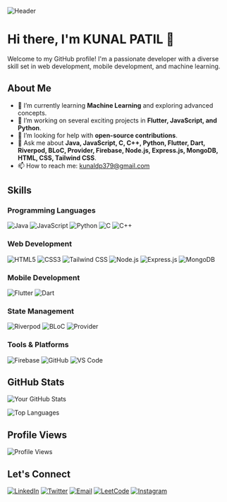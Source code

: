 ![Header](https://your-header-image-url)

# Hi there, I'm KUNAL PATIL 👋

Welcome to my GitHub profile! I'm a passionate developer with a diverse skill set in web development, mobile development, and machine learning.

## About Me

- 🌱 I’m currently learning **Machine Learning** and exploring advanced concepts.
- 🔭 I’m working on several exciting projects in **Flutter, JavaScript, and Python**.
- 🤔 I’m looking for help with **open-source contributions**.
- 💬 Ask me about **Java, JavaScript, C, C++, Python, Flutter, Dart, Riverpod, BLoC, Provider, Firebase, Node.js, Express.js, MongoDB, HTML, CSS, Tailwind CSS**.
- 📫 How to reach me: [kunaldp379@gmail.com](mailto:kunaldp379@gmail.com)

## Skills

### Programming Languages
![Java](https://img.shields.io/badge/Java-%23ED8B00.svg?style=for-the-badge&logo=java&logoColor=white)
![JavaScript](https://img.shields.io/badge/JavaScript-%23323330.svg?style=for-the-badge&logo=javascript&logoColor=%23F7DF1E)
![Python](https://img.shields.io/badge/Python-%2314354C.svg?style=for-the-badge&logo=python&logoColor=white)
![C](https://img.shields.io/badge/C-%2300599C.svg?style=for-the-badge&logo=c&logoColor=white)
![C++](https://img.shields.io/badge/C++-%2300599C.svg?style=for-the-badge&logo=c%2B%2B&logoColor=white)

### Web Development
![HTML5](https://img.shields.io/badge/HTML5-%23E34F26.svg?style=for-the-badge&logo=html5&logoColor=white)
![CSS3](https://img.shields.io/badge/CSS3-%231572B6.svg?style=for-the-badge&logo=css3&logoColor=white)
![Tailwind CSS](https://img.shields.io/badge/Tailwind_CSS-%2338B2AC.svg?style=for-the-badge&logo=tailwind-css&logoColor=white)
![Node.js](https://img.shields.io/badge/Node.js-%2343853D.svg?style=for-the-badge&logo=node.js&logoColor=white)
![Express.js](https://img.shields.io/badge/Express.js-%23000000.svg?style=for-the-badge&logo=express&logoColor=white)
![MongoDB](https://img.shields.io/badge/MongoDB-%2347A248.svg?style=for-the-badge&logo=mongodb&logoColor=white)

### Mobile Development
![Flutter](https://img.shields.io/badge/Flutter-%2302569B.svg?style=for-the-badge&logo=flutter&logoColor=white)
![Dart](https://img.shields.io/badge/Dart-%230175C2.svg?style=for-the-badge&logo=dart&logoColor=white)

### State Management
![Riverpod](https://img.shields.io/badge/Riverpod-%230175C2.svg?style=for-the-badge&logo=riverpod&logoColor=white)
![BLoC](https://img.shields.io/badge/BLoC-%230175C2.svg?style=for-the-badge&logo=bloc&logoColor=white)
![Provider](https://img.shields.io/badge/Provider-%230175C2.svg?style=for-the-badge&logo=provider&logoColor=white)

### Tools & Platforms
![Firebase](https://img.shields.io/badge/Firebase-%23FFCA28.svg?style=for-the-badge&logo=firebase&logoColor=black)
![GitHub](https://img.shields.io/badge/GitHub-%23181717.svg?style=for-the-badge&logo=github&logoColor=white)
![VS Code](https://img.shields.io/badge/VS_Code-%23007ACC.svg?style=for-the-badge&logo=visual-studio-code&logoColor=white)

## GitHub Stats

![Your GitHub Stats](https://github-readme-stats.vercel.app/api?username=kunalpro379&show_icons=true&hide_border=true&theme=radical)

![Top Languages](https://github-readme-stats.vercel.app/api/top-langs/?username=kunalpro379&hide=html,css&hide_border=true&theme=radical)

## Profile Views

![Profile Views](https://komarev.com/ghpvc/?username=kunalpro379&color=brightgreen&style=flat)

## Let's Connect

[![LinkedIn](https://img.shields.io/badge/LinkedIn-%230077B5.svg?style=for-the-badge&logo=linkedin&logoColor=white)](https://linkedin.com/in/kunal-patil-0357a5259)
[![Twitter](https://img.shields.io/badge/Twitter-%231DA1F2.svg?style=for-the-badge&logo=twitter&logoColor=white)](https://twitter.com/KunalPa40651307)
[![Email](https://img.shields.io/badge/Email-D14836?style=for-the-badge&logo=gmail&logoColor=white)](mailto:kunaldp379@gmail.com)
[![LeetCode](https://img.shields.io/badge/LeetCode-%23FFA116.svg?style=for-the-badge&logo=leetcode&logoColor=white)](https://leetcode.com/kunalpro379)
[![Instagram](https://img.shields.io/badge/Instagram-%23E4405F.svg?style=for-the-badge&logo=instagram&logoColor=white)](https://instagram.com/kunaldpp379)

